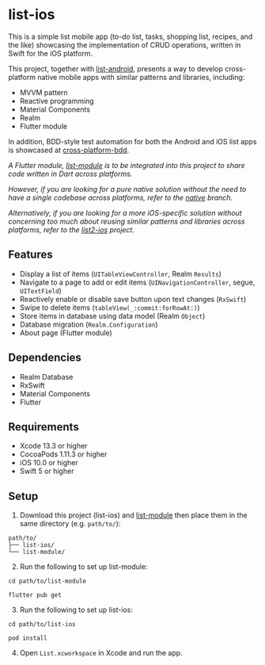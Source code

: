 # list-ios
This is a simple list mobile app 
(to-do list, tasks, shopping list, recipes, and the like) 
showcasing the implementation of CRUD operations, 
written in Swift for the iOS platform.

This project, 
together with [list-android](https://github.com/cyliong/list-android), 
presents a way to develop cross-platform native mobile apps 
with similar patterns and libraries, including:
- MVVM pattern
- Reactive programming
- Material Components
- Realm
- Flutter module

In addition, BDD-style test automation 
for both the Android and iOS list apps is showcased at 
[cross-platform-bdd](https://github.com/cyliong/cross-platform-bdd).

*A Flutter module, [list-module](https://github.com/cyliong/list-module)
is to be integrated into this project to share code written in Dart
across platforms.*

*However, if you are looking for a pure native solution 
without the need to have a single codebase across platforms, refer to 
the [native](https://github.com/cyliong/list-ios/tree/native) branch.*

*Alternatively, if you are looking for a more iOS-specific solution 
without concerning too much about reusing similar patterns 
and libraries across platforms, refer to 
the [list2-ios](https://github.com/cyliong/list2-ios) project.*

## Features
- Display a list of items (`UITableViewController`, Realm `Results`)
- Navigate to a page to add or edit items 
  (`UINavigationController`, segue, `UITextField`)
- Reactively enable or disable save button upon text changes (`RxSwift`)
- Swipe to delete items (`tableView(_:commit:forRowAt:)`)
- Store items in database using data model (Realm `Object`)
- Database migration (`Realm.Configuration`)
- About page (Flutter module)

## Dependencies
- Realm Database
- RxSwift
- Material Components
- Flutter

## Requirements
- Xcode 13.3 or higher
- CocoaPods 1.11.3 or higher
- iOS 10.0 or higher
- Swift 5 or higher

## Setup
1. Download this project (list-ios) and 
   [list-module](https://github.com/cyliong/list-module) 
   then place them in the same directory (e.g. `path/to/`):
```
path/to/
├── list-ios/
└── list-module/
```
2. Run the following to set up list-module:
```
cd path/to/list-module
```
```
flutter pub get
```
3. Run the following to set up list-ios:
```
cd path/to/list-ios
```
```
pod install
```
4. Open `List.xcworkspace` in Xcode and run the app.
